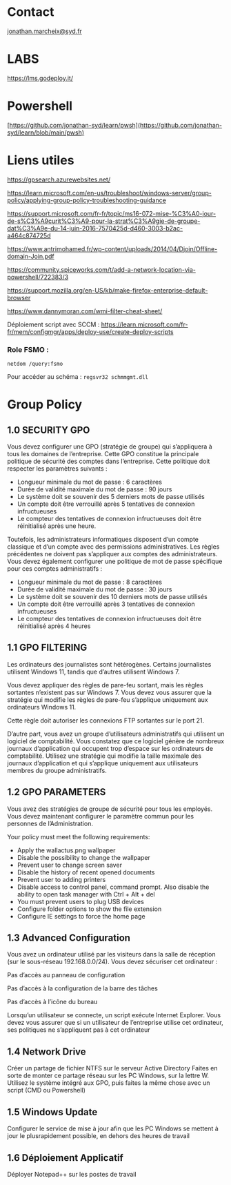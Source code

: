 # Contact

jonathan.marcheix@syd.fr

# LABS 

https://lms.godeploy.it/

# Powershell

[https://github.com/jonathan-syd/learn/pwsh](https://github.com/jonathan-syd/learn/blob/main/pwsh)

# Liens utiles 

https://gpsearch.azurewebsites.net/

https://learn.microsoft.com/en-us/troubleshoot/windows-server/group-policy/applying-group-policy-troubleshooting-guidance

https://support.microsoft.com/fr-fr/topic/ms16-072-mise-%C3%A0-jour-de-s%C3%A9curit%C3%A9-pour-la-strat%C3%A9gie-de-groupe-dat%C3%A9e-du-14-juin-2016-7570425d-d460-3003-b2ac-a464c874725d

https://www.antrimohamed.fr/wp-content/uploads/2014/04/Djoin/Offline-domain-Join.pdf

https://community.spiceworks.com/t/add-a-network-location-via-powershell/722383/3

https://support.mozilla.org/en-US/kb/make-firefox-enterprise-default-browser

https://www.dannymoran.com/wmi-filter-cheat-sheet/

Déploiement script avec SCCM : https://learn.microsoft.com/fr-fr/mem/configmgr/apps/deploy-use/create-deploy-scripts


### Role FSMO : 
`netdom /query:fsmo`

Pour accéder au schéma : `regsvr32 schmmgmt.dll`


# Group Policy 

## 1.0 SECURITY GPO

Vous devez configurer une GPO (stratégie de groupe) qui s’appliquera à tous les domaines de l’entreprise. Cette GPO constitue la principale politique de sécurité des comptes dans l’entreprise. Cette politique doit respecter les paramètres suivants :

- Longueur minimale du mot de passe : 6 caractères
- Durée de validité maximale du mot de passe : 90 jours
- Le système doit se souvenir des 5 derniers mots de passe utilisés
- Un compte doit être verrouillé après 5 tentatives de connexion infructueuses
- Le compteur des tentatives de connexion infructueuses doit être réinitialisé après une heure.

Toutefois, les administrateurs informatiques disposent d’un compte classique et d’un compte avec des permissions administratives. Les règles précédentes ne doivent pas s’appliquer aux comptes des administrateurs. 
Vous devez également configurer une politique de mot de passe spécifique pour ces comptes administratifs :

- Longueur minimale du mot de passe : 8 caractères
- Durée de validité maximale du mot de passe : 30 jours
- Le système doit se souvenir des 10 derniers mots de passe utilisés
- Un compte doit être verrouillé après 3 tentatives de connexion infructueuses
- Le compteur des tentatives de connexion infructueuses doit être réinitialisé après 4 heures


## 1.1 GPO FILTERING

Les ordinateurs des journalistes sont hétérogènes. Certains journalistes utilisent Windows 11, tandis que d’autres utilisent Windows 7.

Vous devez appliquer des règles de pare-feu sortant, mais les règles sortantes n’existent pas sur Windows 7. Vous devez vous assurer que la stratégie qui modifie les règles de pare-feu s’applique uniquement aux ordinateurs Windows 11.

Cette règle doit autoriser les connexions FTP sortantes sur le port 21.

D’autre part, vous avez un groupe d’utilisateurs administratifs qui utilisent un logiciel de comptabilité. Vous constatez que ce logiciel génère de nombreux journaux d’application qui occupent trop d’espace sur les ordinateurs de comptabilité. Utilisez une stratégie qui modifie la taille maximale des journaux d’application et qui s’applique uniquement aux utilisateurs membres du groupe administratifs.

## 1.2 GPO PARAMETERS

Vous avez des stratégies de groupe de sécurité pour tous les employés. Vous devez maintenant configurer le paramètre commun pour les personnes de l’Administration.

Your policy must meet the following requirements:
- Apply the wallactus.png wallpaper
- Disable the possibility to change the wallpaper
- Prevent user to change screen saver
- Disable the history of recent opened documents
- Prevent user to adding printers
- Disable access to control panel, command prompt. Also disable the ability to open task manager with Ctrl + Alt + del
- You must prevent users to plug USB devices
- Configure folder options to show the file extension
- Configure IE settings to force the home page

## 1.3 Advanced Configuration

Vous avez un ordinateur utilisé par les visiteurs dans la salle de réception (sur le sous-réseau 192.168.0.0/24). Vous devez sécuriser cet ordinateur :

Pas d’accès au panneau de configuration

Pas d’accès à la configuration de la barre des tâches

Pas d’accès à l’icône du bureau


Lorsqu’un utilisateur se connecte, un script exécute Internet Explorer. Vous devez vous assurer que si un utilisateur de l’entreprise utilise cet ordinateur, ses politiques ne s’appliquent pas à cet ordinateur


## 1.4 Network Drive

Créer un partage de fichier NTFS sur le serveur Active Directory
Faites en sorte de monter ce partage réseau sur les PC Windows, sur la lettre W.
Utilisez le système intégré aux GPO, puis faites la même chose avec un script (CMD ou Powershell)

## 1.5 Windows Update

Configurer le service de mise à jour afin que les PC Windows se mettent à jour le plusrapidement possible, en dehors des heures de travail

## 1.6 Déploiement Applicatif

Déployer Notepad++ sur les postes de travail

